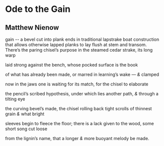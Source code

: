 # Ode to the Gain
## Matthew Nienow
gain -- a bevel cut into plank ends in traditional lapstrake boat construction
that allows otherwise lapped planks to lay flush at stem and transom.
There’s the paring chisel’s purpose
in the steamed cedar strake, its long warp

laid strong against the bench,
whose pocked surface is the book

of what has already been made,
or marred in learning’s wake — _&_ clamped

now in the jaws one is
waiting for its match, for the chisel to elaborate

the pencil’s scribed hypothesis, under which
lies another path, _&_ through a tilting eye

the curving bevel’s made, the chisel rolling
back tight scrolls of thinnest grain _&_ what bright

sleeves begin to fleece the floor; there is a lack
given to the wood, some short song cut loose

from the lignin’s name, that a longer _&_
more buoyant melody be made.